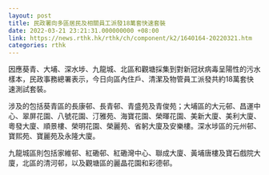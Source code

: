 ```yaml
---
layout: post
title: 民政署向多區居民及相關員工派發18萬套快速套裝
date: 2022-03-21 23:21:31.000000000 +08:00
link: https://news.rthk.hk/rthk/ch/component/k2/1640164-20220321.htm
categories: rthk
---
```


因應葵青、大埔、深水埗、九龍城、北區和觀塘採集到對新冠狀病毒呈陽性的污水樣本，民政事務總署表示，今日向區內住戶、清潔及物管員工派發共約18萬套快速測試套裝。

涉及的包括葵青區的長康邨、長青邨、青盛苑及青俊苑；大埔區的大元邨、昌運中心、翠屏花園、八號花園、汀雅苑、海寶花園、榮暉花園、美新大廈、美利大廈、粵發大廈、順景樓、榮明花園、榮麗苑、省躬大廈及安樂樓。深水埗區的元州邨、寶熙苑、寶麗苑及永隆大廈。

九龍城區則包括家維邨、紅磡邨、紅磡灣中心、聯成大廈、黃埔唐樓及寶石戲院大廈，北區的清河邨，以及觀塘區的麗晶花園和彩德邨。
